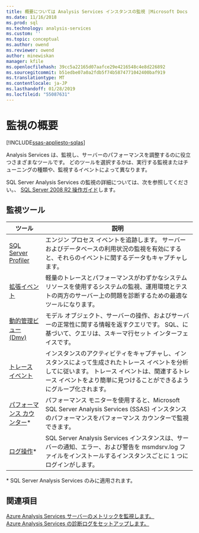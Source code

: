```yaml
---
title: 概要については Analysis Services インスタンスの監視 |Microsoft Docs
ms.date: 11/16/2018
ms.prod: sql
ms.technology: analysis-services
ms.custom: ''
ms.topic: conceptual
ms.author: owend
ms.reviewer: owend
author: minewiskan
manager: kfile
ms.openlocfilehash: 39cc5a22165d07aafce29e4216548c4e8d226892
ms.sourcegitcommit: b51edbe07a0a2fdb5f74b5874771042400baf919
ms.translationtype: MT
ms.contentlocale: ja-JP
ms.lasthandoff: 01/28/2019
ms.locfileid: "55087631"
---
```

# <a name="monitoring-overview"></a>監視の概要
[!INCLUDE[ssas-appliesto-sqlas](../../includes/ssas-appliesto-sqlas-all-aas.md)]

Analysis Services は、監視し、サーバーのパフォーマンスを調整するのに役立つさまざまなツールです。 どのツールを選択するかは、実行する監視またはチューニングの種類や、監視するイベントによって異なります。

SQL Server Analysis Services の監視の詳細については、次を参照してください。、 [SQL Server 2008 R2 操作ガイド](http://go.microsoft.com/fwlink/?LinkID=225539)します。  
  
## <a name="monitoring-tools"></a>監視ツール  

|ツール  |説明  |
|---------|---------|
|[SQL Server Profiler](../../analysis-services/instances/use-sql-server-profiler-to-monitor-analysis-services.md)      |   エンジン プロセス イベントを追跡します。 サーバーおよびデータベースの利用状況の監視を有効にすると、それらのイベントに関するデータもキャプチャします。      |
| [拡張イベント](../../analysis-services/instances/monitor-analysis-services-with-sql-server-extended-events.md)     |   軽量のトレースとパフォーマンスがわずかなシステム リソースを使用するシステムの監視、運用環境とテストの両方のサーバー上の問題を診断するための最適なツールになります。       |
| [動的管理ビュー &#40;Dmv&#41;](../../analysis-services/instances/use-dynamic-management-views-dmvs-to-monitor-analysis-services.md)      |   モデル オブジェクト、サーバーの操作、およびサーバーの正常性に関する情報を返すクエリです。 SQL、に基づいて、クエリは、スキーマ行セット インターフェイスです。      |
| [トレース イベント](https://docs.microsoft.com/bi-reference/trace-events/analysis-services-trace-events)     |  インスタンスのアクティビティをキャプチャし、インスタンスによって生成されたトレース イベントを分析してに従います。 トレース イベントは、関連するトレース イベントをより簡単に見つけることができるようにグループ化されます。        |
|   [パフォーマンス カウンター](../../analysis-services/instances/performance-counters-ssas.md)\*    |    パフォーマンス モニターを使用すると、Microsoft SQL Server Analysis Services (SSAS) インスタンスのパフォーマンスをパフォーマンス カウンターで監視できます。     |
|[ログ操作](../../analysis-services/instances/performance-counters-ssas.md)\*|SQL Server Analysis Services インスタンスは、サーバーの通知、エラー、および警告を msmdsrv.log ファイルをインストールするインスタンスごとに 1 つにログインがします。 |

\* SQL Server Analysis Services のみに適用されます。

## <a name="see-also"></a>関連項目

[Azure Analysis Services サーバーのメトリックを監視します。](https://docs.microsoft.com/azure/analysis-services/analysis-services-monitor)   
[Azure Analysis Services の診断ログをセットアップします。](https://docs.microsoft.com/azure/analysis-services/analysis-services-logging)
